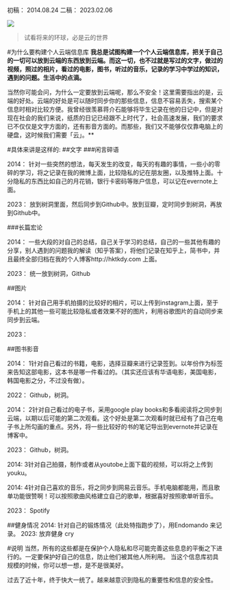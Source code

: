 初稿： 2014.08.24
二稿： 2023.02.06

![](http://hktkdy.qiniudn.com/cloud.jpg)
>试看将来的环球，必是云的世界


#为什么要构建个人云端信息库
**我总是试图构建一个个人云端信息库，把关于自己的一切可以放到云端的东西放到云端。而这一切，也不过就是写过的文字，做过的视频，照过的相片，看过的电影，图书，听过的音乐，记录的学习中学过的知识，遇到的问题。生活中的点滴。**

当然你可能会问，为什么一定要放到云端呢，那么不安全！这里需要指出的是，云端的好处。云端的好处是可以随时同步你的那些信息，信息不容易丢失，搜索某个信息时相对比较方便。我曾经很羡慕蒋介石能够将毕生记录在他的日记中，但是对现在社会的我们来说，纸质的日记已经跟不上时代了，社会高速发展，我们的要求已不仅仅是文字方面的，还有影音方面的。而那些，我们又不能够仅仅靠电脑上的硬盘，这时候我们需要「云」。**

#具体来讲是这样的:
##文字
###闲言碎语


2014： 针对一些突然的想法，每天发生的改变，每天的有趣的事情，一些小的零碎的学习，将之记录在我的微博上面，比较隐私的记在朋友圈，以及推特上面。十分隐私的东西比如自己的月花销，银行卡密码等账户信息，可以记在evernote上面。

2023： 放到树洞里面，然后同步到Github中。放到豆瓣，定时同步到树洞，再放到Github中。


###长篇宏论

2014： 一些大段的对自己的总结，自己关于学习的总结，自己的一些其他有趣的分享，别人遇到的问题我的解读（知乎答案），将他们记录在知乎上，简书中，并且最终全部归档在我的个人博客http://hktkdy.com  上面。


2023： 统一放到树洞，Github

##图片

2014： 针对自己用手机拍摄的比较好的相片，可以上传到instagram上面，至于手机上的其他一些可能比较隐私或者效果不好的图片，利用谷歌图片的自动同步来同步到云端。

2023： 

##图书影音

2014： 1针对自己看过的书籍，电影，选择豆瓣来进行记录签到。以年份作为标签来告知这部电影，这本书是哪一件看过的。（其实还应该有华语电影，美国电影，韩国电影之分，不过没有做）。

2022： Github，树洞。


2014： 2针对自己看过的电子书，采用google play books和多看阅读将之同步到云端，以期以后可能的第二次观看。这个好处是第二次观看时就已经有了自己在电子书上所勾画的重点。另外，将一些比较好的书的笔记导出到evernote并记录在博客中。

2023： Github，树洞。

2014: 3针对自己拍摄，制作或者从youtobe上面下载的视频，可以将之上传到youku。


2014: 4针对自己喜欢的音乐，将之同步到网易云音乐。手机电脑都能用，而且歌单功能很赞啊！可以按照歌曲风格建立自己的歌单，根据喜好按照歌单听音乐。

2023： Spotify

##健身情况
2014: 针对自己的锻炼情况（此处特指跑步了），用Endomando 来记录。
2023: 放弃健身 cry

#说明
当然，所有的这些都是在保护个人隐私和尽可能完善这些息息的平衡之下进行的。一定要保护好自己的信息，防止他们被其他人所利用。 当这个信息库初具规模的时候，你可以想一想，是不是很美好。

过去了近十年，终于快大一统了。越来越意识到隐私的重要性和信息的安全性。


